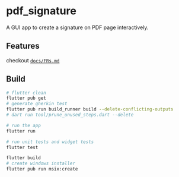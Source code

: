 # pdf_signature

A GUI app to create a signature on PDF page interactively.

## Features

checkout [`docs/FRs.md`](docs/FRs.md)

## Build

```bash
# flutter clean
flutter pub get
# generate gherkin test
flutter pub run build_runner build --delete-conflicting-outputs
# dart run tool/prune_unused_steps.dart --delete

# run the app
flutter run

# run unit tests and widget tests
flutter test

flutter build
# create windows installer
flutter pub run msix:create
```
